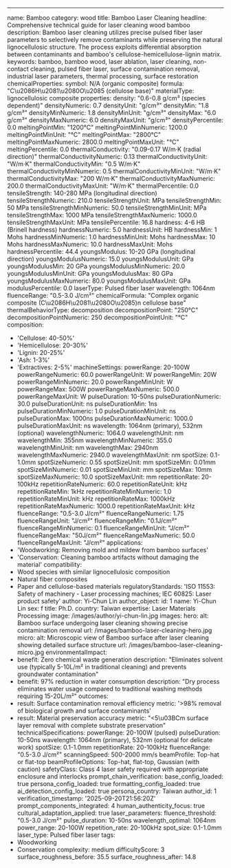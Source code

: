 ---
name: Bamboo
category: wood
title: Bamboo Laser Cleaning
headline: Comprehensive technical guide for laser cleaning wood bamboo
description: Bamboo laser cleaning utilizes precise pulsed fiber laser parameters
  to selectively remove contaminants while preserving the natural lignocellulosic
  structure. The process exploits differential absorption between contaminants and
  bamboo's cellulose-hemicellulose-lignin matrix.
keywords: bamboo, bamboo wood, laser ablation, laser cleaning, non-contact cleaning,
  pulsed fiber laser, surface contamination removal, industrial laser parameters,
  thermal processing, surface restoration
chemicalProperties:
  symbol: N/A (organic composite)
  formula: "C\u2086H\u2081\u2080O\u2085 (cellulose base)"
  materialType: lignocellulosic composite
properties:
  density: "0.6-0.8 g/cm³ (species dependent)"
  densityNumeric: 0.7
  densityUnit: "g/cm³"
  densityMin: "1.8 g/cm³"
  densityMinNumeric: 1.8
  densityMinUnit: "g/cm³"
  densityMax: "6.0 g/cm³"
  densityMaxNumeric: 6.0
  densityMaxUnit: "g/cm³"
  densityPercentile: 0.0
  meltingPointMin: "1200°C"
  meltingPointMinNumeric: 1200.0
  meltingPointMinUnit: "°C"
  meltingPointMax: "2800°C"
  meltingPointMaxNumeric: 2800.0
  meltingPointMaxUnit: "°C"
  meltingPercentile: 0.0
  thermalConductivity: "0.09-0.17 W/m·K (radial direction)"
  thermalConductivityNumeric: 0.13
  thermalConductivityUnit: "W/m·K"
  thermalConductivityMin: "0.5 W/m·K"
  thermalConductivityMinNumeric: 0.5
  thermalConductivityMinUnit: "W/m·K"
  thermalConductivityMax: "200 W/m·K"
  thermalConductivityMaxNumeric: 200.0
  thermalConductivityMaxUnit: "W/m·K"
  thermalPercentile: 0.0
  tensileStrength: 140-280 MPa (longitudinal direction)
  tensileStrengthNumeric: 210.0
  tensileStrengthUnit: MPa
  tensileStrengthMin: 50 MPa
  tensileStrengthMinNumeric: 50.0
  tensileStrengthMinUnit: MPa
  tensileStrengthMax: 1000 MPa
  tensileStrengthMaxNumeric: 1000.0
  tensileStrengthMaxUnit: MPa
  tensilePercentile: 16.8
  hardness: 4-6 HB (Brinell hardness)
  hardnessNumeric: 5.0
  hardnessUnit: HB
  hardnessMin: 1 Mohs
  hardnessMinNumeric: 1.0
  hardnessMinUnit: Mohs
  hardnessMax: 10 Mohs
  hardnessMaxNumeric: 10.0
  hardnessMaxUnit: Mohs
  hardnessPercentile: 44.4
  youngsModulus: 10-20 GPa (longitudinal direction)
  youngsModulusNumeric: 15.0
  youngsModulusUnit: GPa
  youngsModulusMin: 20 GPa
  youngsModulusMinNumeric: 20.0
  youngsModulusMinUnit: GPa
  youngsModulusMax: 80 GPa
  youngsModulusMaxNumeric: 80.0
  youngsModulusMaxUnit: GPa
  modulusPercentile: 0.0
  laserType: Pulsed fiber laser
  wavelength: 1064nm
  fluenceRange: "0.5-3.0 J/cm²"
  chemicalFormula: "Complex organic composite (C\u2086H\u2081\u2080O\u2085)n cellulose base"
  thermalBehaviorType: decomposition
  decompositionPoint: "250°C"
  decompositionPointNumeric: 250
  decompositionPointUnit: "°C"
composition:
- 'Cellulose: 40-50%'
- 'Hemicellulose: 20-30%'
- 'Lignin: 20-25%'
- 'Ash: 1-3%'
- 'Extractives: 2-5%'
machineSettings:
  powerRange: 20-100W
  powerRangeNumeric: 60.0
  powerRangeUnit: W
  powerRangeMin: 20W
  powerRangeMinNumeric: 20.0
  powerRangeMinUnit: W
  powerRangeMax: 500W
  powerRangeMaxNumeric: 500.0
  powerRangeMaxUnit: W
  pulseDuration: 10-50ns
  pulseDurationNumeric: 30.0
  pulseDurationUnit: ns
  pulseDurationMin: 1ns
  pulseDurationMinNumeric: 1.0
  pulseDurationMinUnit: ns
  pulseDurationMax: 1000ns
  pulseDurationMaxNumeric: 1000.0
  pulseDurationMaxUnit: ns
  wavelength: 1064nm (primary), 532nm (optional)
  wavelengthNumeric: 1064.0
  wavelengthUnit: nm
  wavelengthMin: 355nm
  wavelengthMinNumeric: 355.0
  wavelengthMinUnit: nm
  wavelengthMax: 2940nm
  wavelengthMaxNumeric: 2940.0
  wavelengthMaxUnit: nm
  spotSize: 0.1-1.0mm
  spotSizeNumeric: 0.55
  spotSizeUnit: mm
  spotSizeMin: 0.01mm
  spotSizeMinNumeric: 0.01
  spotSizeMinUnit: mm
  spotSizeMax: 10mm
  spotSizeMaxNumeric: 10.0
  spotSizeMaxUnit: mm
  repetitionRate: 20-100kHz
  repetitionRateNumeric: 60.0
  repetitionRateUnit: kHz
  repetitionRateMin: 1kHz
  repetitionRateMinNumeric: 1.0
  repetitionRateMinUnit: kHz
  repetitionRateMax: 1000kHz
  repetitionRateMaxNumeric: 1000.0
  repetitionRateMaxUnit: kHz
  fluenceRange: "0.5-3.0 J/cm²"
  fluenceRangeNumeric: 1.75
  fluenceRangeUnit: "J/cm²"
  fluenceRangeMin: "0.1J/cm²"
  fluenceRangeMinNumeric: 0.1
  fluenceRangeMinUnit: "J/cm²"
  fluenceRangeMax: "50J/cm²"
  fluenceRangeMaxNumeric: 50.0
  fluenceRangeMaxUnit: "J/cm²"
applications:
- 'Woodworking: Removing mold and mildew from bamboo surfaces'
- 'Conservation: Cleaning bamboo artifacts without damaging the material'
compatibility:
- Wood species with similar lignocellulosic composition
- Natural fiber composites
- Paper and cellulose-based materials
regulatoryStandards: 'ISO 11553: Safety of machinery - Laser processing machines;
  IEC 60825: Laser product safety'
author: Yi-Chun Lin
author_object:
  id: 1
  name: Yi-Chun Lin
  sex: f
  title: Ph.D.
  country: Taiwan
  expertise: Laser Materials Processing
  image: /images/author/yi-chun-lin.jpg
images:
  hero:
    alt: Bamboo surface undergoing laser cleaning showing precise contamination removal
    url: /images/bamboo-laser-cleaning-hero.jpg
  micro:
    alt: Microscopic view of Bamboo surface after laser cleaning showing detailed
      surface structure
    url: /images/bamboo-laser-cleaning-micro.jpg
environmentalImpact:
- benefit: Zero chemical waste generation
  description: "Eliminates solvent use (typically 5-10L/m² in traditional cleaning) and prevents groundwater contamination"
- benefit: 97% reduction in water consumption
  description: "Dry process eliminates water usage compared to traditional washing methods requiring 15-20L/m²"
outcomes:
- result: Surface contamination removal efficiency
  metric: '>98% removal of biological growth and surface contaminants'
- result: Material preservation accuracy
  metric: "<5\u03BCm surface layer removal with complete substrate preservation"
technicalSpecifications:
  powerRange: 20-100W (pulsed)
  pulseDuration: 10-50ns
  wavelength: 1064nm (primary), 532nm (optional for delicate work)
  spotSize: 0.1-1.0mm
  repetitionRate: 20-100kHz
  fluenceRange: "0.5-3.0 J/cm²"
  scanningSpeed: 500-2000 mm/s
  beamProfile: Top-hat or flat-top
  beamProfileOptions: Top-hat, flat-top, Gaussian (with caution)
  safetyClass: Class 4 laser safety required with appropriate enclosure and interlocks
prompt_chain_verification:
  base_config_loaded: true
  persona_config_loaded: true
  formatting_config_loaded: true
  ai_detection_config_loaded: true
  persona_country: Taiwan
  author_id: 1
  verification_timestamp: '2025-09-20T21:56:20Z'
  prompt_components_integrated: 4
  human_authenticity_focus: true
  cultural_adaptation_applied: true
laser_parameters:
  fluence_threshold: "0.5-3.0 J/cm²"
  pulse_duration: 10-50ns
  wavelength_optimal: 1064nm
  power_range: 20-100W
  repetition_rate: 20-100kHz
  spot_size: 0.1-1.0mm
  laser_type: Pulsed fiber laser
tags:
- Woodworking
- Conservation
complexity: medium
difficultyScore: 3
surface_roughness_before: 35.5
surface_roughness_after: 14.8
